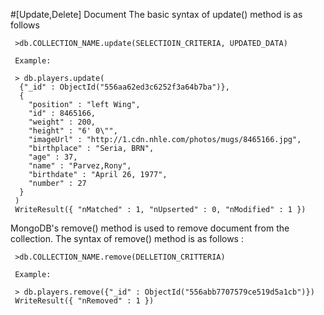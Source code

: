 #[Update,Delete] Document
The basic syntax of update() method is as follows

     >db.COLLECTION_NAME.update(SELECTIOIN_CRITERIA, UPDATED_DATA)

     Example:

     > db.players.update(
      {"_id" : ObjectId("556aa62ed3c6252f3a64b7ba")},
      {
        "position" : "left Wing",
        "id" : 8465166,
        "weight" : 200,
        "height" : "6' 0\"",
        "imageUrl" : "http://1.cdn.nhle.com/photos/mugs/8465166.jpg",
        "birthplace" : "Seria, BRN",
        "age" : 37,
        "name" : "Parvez,Rony",
        "birthdate" : "April 26, 1977",
        "number" : 27
      }
     )
     WriteResult({ "nMatched" : 1, "nUpserted" : 0, "nModified" : 1 })


MongoDB's remove() method is used to remove document from the collection.
The syntax of remove() method is as follows :

     >db.COLLECTION_NAME.remove(DELLETION_CRITTERIA)

     Example:

     > db.players.remove({"_id" : ObjectId("556abb7707579ce519d5a1cb")})
     WriteResult({ "nRemoved" : 1 })
